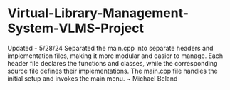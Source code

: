 # Virtual-Library-Management-System-VLMS-Project

Updated - 5/28/24
Separated the main.cpp into separate headers and implementation files, making it more modular and easier to manage. Each header file declares the functions and classes, while the corresponding source file defines their implementations. The main.cpp file handles the initial setup and invokes the main menu.
    ~ Michael Beland
